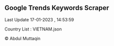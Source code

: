 

## Google Trends Keywords Scraper 
 
Last Update 17-01-2023 , 14:53:59

Country List :
VIETNAM.json



© Abdul Muttaqin 
